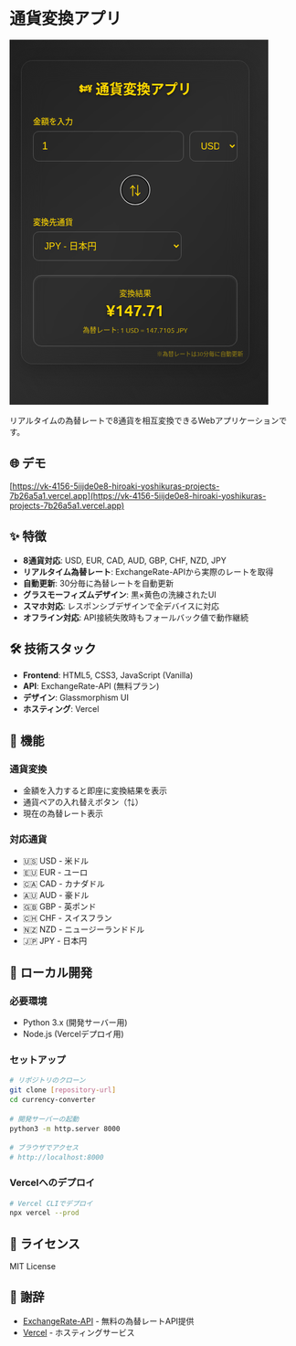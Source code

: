 # 通貨変換アプリ

![通貨変換アプリ](./png/app-screenshot.png)

リアルタイムの為替レートで8通貨を相互変換できるWebアプリケーションです。

## 🌐 デモ

[https://vk-4156-5iijde0e8-hiroaki-yoshikuras-projects-7b26a5a1.vercel.app](https://vk-4156-5iijde0e8-hiroaki-yoshikuras-projects-7b26a5a1.vercel.app)

## ✨ 特徴

- **8通貨対応**: USD, EUR, CAD, AUD, GBP, CHF, NZD, JPY
- **リアルタイム為替レート**: ExchangeRate-APIから実際のレートを取得
- **自動更新**: 30分毎に為替レートを自動更新
- **グラスモーフィズムデザイン**: 黒×黄色の洗練されたUI
- **スマホ対応**: レスポンシブデザインで全デバイスに対応
- **オフライン対応**: API接続失敗時もフォールバック値で動作継続

## 🛠 技術スタック

- **Frontend**: HTML5, CSS3, JavaScript (Vanilla)
- **API**: ExchangeRate-API (無料プラン)
- **デザイン**: Glassmorphism UI
- **ホスティング**: Vercel

## 📱 機能

### 通貨変換
- 金額を入力すると即座に変換結果を表示
- 通貨ペアの入れ替えボタン（⇅）
- 現在の為替レート表示

### 対応通貨
- 🇺🇸 USD - 米ドル
- 🇪🇺 EUR - ユーロ
- 🇨🇦 CAD - カナダドル
- 🇦🇺 AUD - 豪ドル
- 🇬🇧 GBP - 英ポンド
- 🇨🇭 CHF - スイスフラン
- 🇳🇿 NZD - ニュージーランドドル
- 🇯🇵 JPY - 日本円

## 🚀 ローカル開発

### 必要環境
- Python 3.x (開発サーバー用)
- Node.js (Vercelデプロイ用)

### セットアップ

```bash
# リポジトリのクローン
git clone [repository-url]
cd currency-converter

# 開発サーバーの起動
python3 -m http.server 8000

# ブラウザでアクセス
# http://localhost:8000
```

### Vercelへのデプロイ

```bash
# Vercel CLIでデプロイ
npx vercel --prod
```

## 📄 ライセンス

MIT License

## 🙏 謝辞

- [ExchangeRate-API](https://www.exchangerate-api.com/) - 無料の為替レートAPI提供
- [Vercel](https://vercel.com/) - ホスティングサービス